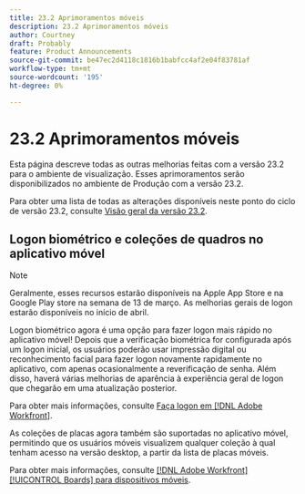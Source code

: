 ```yaml
---
title: 23.2 Aprimoramentos móveis
description: 23.2 Aprimoramentos móveis
author: Courtney
draft: Probably
feature: Product Announcements
source-git-commit: be47ec2d4118c1816b1babfcc4af2e04f83781af
workflow-type: tm+mt
source-wordcount: '195'
ht-degree: 0%

---
```


# 23.2 Aprimoramentos móveis

Esta página descreve todas as outras melhorias feitas com a versão 23.2 para o ambiente de visualização. Esses aprimoramentos serão disponibilizados no ambiente de Produção com a versão 23.2.

Para obter uma lista de todas as alterações disponíveis neste ponto do ciclo de versão 23.2, consulte [Visão geral da versão 23.2](/help/quicksilver/product-announcements/product-releases/23.2-release-activity/23-2-release-overview.md).

## Logon biométrico e coleções de quadros no aplicativo móvel

>[!NOTE]
>
>Geralmente, esses recursos estarão disponíveis na Apple App Store e na Google Play store na semana de 13 de março. As melhorias gerais de logon estarão disponíveis no início de abril.


Logon biométrico agora é uma opção para fazer logon mais rápido no aplicativo móvel! Depois que a verificação biométrica for configurada após um logon inicial, os usuários poderão usar impressão digital ou reconhecimento facial para fazer logon novamente rapidamente no aplicativo, com apenas ocasionalmente a reverificação de senha. Além disso, haverá várias melhorias de aparência à experiência geral de logon que chegarão em uma atualização posterior.

Para obter mais informações, consulte [Faça logon em [!DNL Adobe Workfront]](/help/quicksilver/workfront-basics/manage-your-account-and-profile/managing-your-workfront-account/log-in-to-workfront.md).

As coleções de placas agora também são suportadas no aplicativo móvel, permitindo que os usuários móveis visualizem qualquer coleção à qual tenham acesso na versão desktop, a partir da lista de placas móveis.

Para obter mais informações, consulte [[!DNL Adobe Workfront] [!UICONTROL Boards] para dispositivos móveis](/help/quicksilver/workfront-basics/mobile-apps/using-the-workfront-mobile-app/mobile-boards.md).